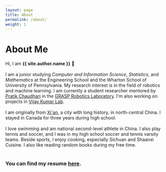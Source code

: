 ```yaml
---
layout: page
title: About
permalink: /about/
weight: 1
---
```


# **About Me**

Hi, I am **{{ site.author.name }}** :wave:<br><br>
I am a junior studying <i>Computer and Information Science</i>, <i>Statistics</i>, and <i>Mathematics</i> at the Engineering School and the Wharton School of University of Pennsylvania. My research interest is in the field of robotics and machine learning. I am currently a student researcher mentored by <a href="https://pratikac.github.io/" target="_blank">Pratik Chaudhari</a> in the <a href="https://www.grasp.upenn.edu/" target="_blank">GRASP Robotics Laboratory</a>. I'm also working on projects in <a href="https://www.kumarrobotics.org/" target="_blank">Vijay Kumar Lab</a>.
<br><br>
I am originally from <a href="https://en.wikipedia.org/wiki/Xi%27an" target="_blank">Xi'an</a>, a city with long history, in north-central China. I stayed in Canada for three years during high school. 
<br><br>
I love swimming and am national second-level athlete in China. I also play tennis and soccer, and I was in my high school soccer and tennis varsity teams. Beside sports, I enjoy cooking, especially Sichuan and Shaanxi Cuisine. I also like reading random books during my free time.
<br><br>

<h3>You can find my resume <a href="https://siming-he.github.io/assets/resume/Siming_Resume_01_22_2023.pdf" target="_blank">here</a>.</h3>

<!---
<div class="row">
{% include about/timeline.html %}
</div>

<div class="row">
{% include about/skills.html title="Programming Skills" source=site.data.programming-skills %}
{% include about/skills.html title="Other Skills" source=site.data.other-skills %}
</div>
--->
